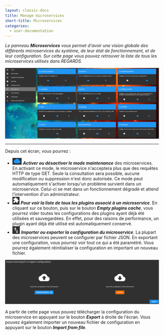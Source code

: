 ```yaml
---
layout: classic-docs
title: Manage microservices
short-title: Microservices
categories:
  - user-documentation
---
```



<i>Le panneau ***Microservices*** vous permet d'avoir une vision globale des différents microservices du système, de leur état de fonctionnement, et de leur configuration. Sur cette page vous pouvez retrouver la liste de tous les microservices utilisés dans REGARDS. 
</i>

<div align="center">
  <img src="/assets/images/user-documentation/2-project-configuration/microservices/microservices-configure.png" alt="configuration microservices" width="800"> 
</div>

*****************


Depuis cet écran, vous pourrez :
- <img src="/assets/images/user-documentation/regards-icons/admin/cloud.png" alt="cloud" height="22"> ***Activer ou désactiver le mode maintenance*** des microservices. En activant ce mode, le microservice n'acceptera plus que des requêtes HTTP de type GET. Seule la consultation sera possible, aucune modification ou suppression n'est donc autorisée. Ce mode peut automatiquement s'activer lorsqu'un problème survient dans un microservice. Celui-ci se met dans un fonctionnement dégradé et attend l'intervention d'un administrateur.
- <img src="/assets/images/user-documentation/regards-icons/admin/plugins.png" alt="plugins" height="25"> ***Pour voir la liste de tous les plugins associé à un microservice***. En cliquant sur ce bouton, puis sur le bouton ***Empty plugins cache***, vous pourrez vider toutes les configurations des plugins ayant déjà été utilisées et sauvegardées. En effet, pour des raisons de performance, un plugin ayant déjà été utilisé est automatiquement conservé.
- <img src="/assets/images/user-documentation/regards-icons/admin/import-export.png" alt="import export" height="25"> ***Importer ou exporter la configuration du microservice***. La plupart des microservices peuvent se configurer par fichier JSON. En exportant une configuration, vous pourrez voir tout ce qui a été paramétré. Vous pourrez également réinitialiser la configuration en important un nouveau fichier.

<div align="center">
  <img src="/assets/images/user-documentation/2-project-configuration/microservices/microservices-import-export.png" alt="configuration microservices" width="800"> 
</div>

A partir de cette page vous pouvez télécharger la configuration du microservice en appuyant sur le bouton ***Export*** à droite de l'écran.
Vous pouvez également importer un nouveau fichier de configuration en appuyant sur le bouton ***Import from file***.